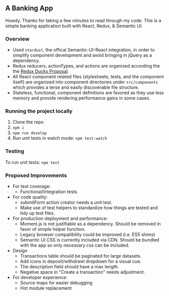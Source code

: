 ## A Banking App
Howdy. Thanks for taking a few minutes to read through my code. This is a simple banking application built with React, Redux, & Semantic UI.

### Overview
- Used `stardust`, the offical Semantic-UI-React integration, in order to simplify component development and avoid bringing in jQuery as a dependency.
- Redux reducers, actionTypes, and actions are organized according the the [Redux Ducks Proposal](https://github.com/erikras/ducks-modular-redux).
- All React component related files (stylesheets, tests, and the component itself) are organized into component directories under `src/components` which provides a terse and easily discoverable file structure.
- Stateless, functional, component definitions are favored as they use less memory and provide rendering performance gains in some cases.


### Running the project locally
1. Clone the repo
2. `npm i`
3. `npm run develop`
4. Run unit tests in watch mode: `npm test:watch`


### Testing
To run unit tests:
`npm test`

### Proposed Improvements
- For test coverage:
  - Functional/Integration tests
- For code quality:
  - submitForm action creator needs a unit test.
  - Make use of test helpers to standardize how things are tested and tidy up test files.
- For production deployment and performance:
  - Moment.js is not justifiable as a dependency. Should be removed in favor of simple helper function.
  - Legacy browser compatibility could be improved (i.e. ES5 shims)
  - Semantic UI CSS is currently included via CDN. Should be bundled with the app so only necessary css can be included. 
- Design
  - Transactions table should be paginated for large datasets.
  - Add icons in deposit/withdrawl dropdown for a visual cue.
  - The description field should have a max length.
  - Negative space in "Create a transaction" needs adjustment.
- For developer experience:
  - Source maps for easier debugging
  - Hot module replacement




